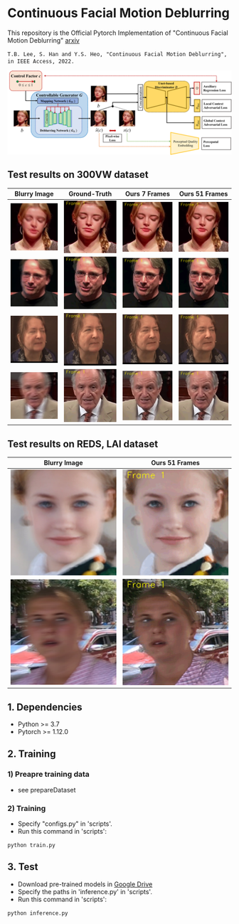 # Continuous Facial Motion Deblurring

This repository is the Official Pytorch Implementation of "Continuous Facial Motion Deblurring" [arxiv](https://arxiv.org/abs/2207.06626?context=cs)
```
T.B. Lee, S. Han and Y.S. Heo, "Continuous Facial Motion Deblurring", in IEEE Access, 2022.
```


![CFMDGAN](/images/overview_cfmd_gan.png)

## Test results on 300VW dataset
| Blurry Image  | Ground-Truth  | Ours 7 Frames | Ours 51 Frames |
| ------------- | ------------- | ------------- | ------------- |
| ![](/images/009_blur007_000044/input.png)  | ![](/images/009_blur007_000044/gt.gif) | ![](/images/009_blur007_000044/cfmd_07.gif) | ![](/images/009_blur007_000044/cfmd_51.gif) |
| ![](/images/039_blur007_000039/input.png)  | ![](/images/039_blur007_000039/gt.gif) | ![](/images/039_blur007_000039/cfmd_07.gif) | ![](/images/039_blur007_000039/cfmd_51.gif) |
| ![](/images/158_blur007_002879/input.png)  | ![](/images/158_blur007_002879/gt.gif) | ![](/images/158_blur007_002879/cfmd_07.gif) | ![](/images/158_blur007_002879/cfmd_51.gif) |
| ![](/images/522_blur007_000019/input.png)  | ![](/images/522_blur007_000019/gt.gif) | ![](/images/522_blur007_000019/cfmd_07.gif) | ![](/images/522_blur007_000019/cfmd_51.gif) |

## Test results on REDS, LAI dataset
| Blurry Image  | Ours 51 Frames |
| ------------- | ------------ |
| ![](/images/Lai_11/input.png)  | ![](/images/Lai_11/cfmd_51.gif) | 
| ![](/images/REDS_01/input.png)  | ![](/images/REDS_01/cfmd_51.gif) | 

## 1. Dependencies
+ Python >= 3.7
+ Pytorch >= 1.12.0


## 2. Training
### 1) Preapre training data
+ see prepareDataset

### 2) Training
+ Specify "configs.py" in 'scripts'.
+ Run this command in 'scripts':
```train
python train.py
```

## 3. Test
+ Download pre-trained models in [Google Drive](https://drive.google.com/drive/u/1/folders/0AOmqUdu1rngrUk9PVA)
+ Specify the paths in 'inference.py' in 'scripts'.
+ Run this command in 'scripts':
```inference
python inference.py
```
